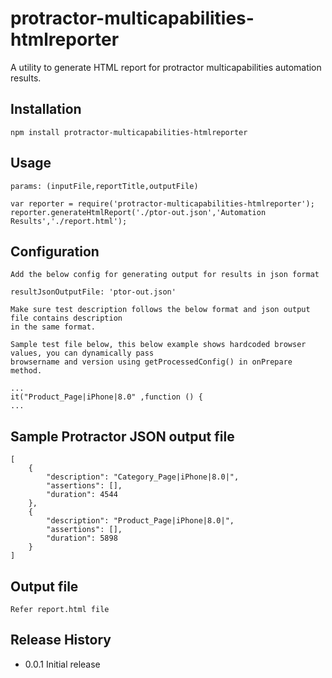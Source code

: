 # protractor-multicapabilities-htmlreporter

A utility to generate HTML report for protractor  multicapabilities automation results.

## Installation

 ```
 npm install protractor-multicapabilities-htmlreporter
 ```

## Usage

```
params: (inputFile,reportTitle,outputFile)

var reporter = require('protractor-multicapabilities-htmlreporter');
reporter.generateHtmlReport('./ptor-out.json','Automation Results','./report.html');
```

## Configuration

```
Add the below config for generating output for results in json format

resultJsonOutputFile: 'ptor-out.json'

Make sure test description follows the below format and json output file contains description 
in the same format.

Sample test file below, this below example shows hardcoded browser values, you can dynamically pass 
browsername and version using getProcessedConfig() in onPrepare method.

...
it("Product_Page|iPhone|8.0" ,function () { 
...
```

## Sample Protractor JSON output file
```
[
    {
        "description": "Category_Page|iPhone|8.0|",
        "assertions": [],
        "duration": 4544
    },
    {
        "description": "Product_Page|iPhone|8.0|",
        "assertions": [],
        "duration": 5898
    }
]
```
## Output file

```
Refer report.html file

```

## Release History

* 0.0.1 Initial release

